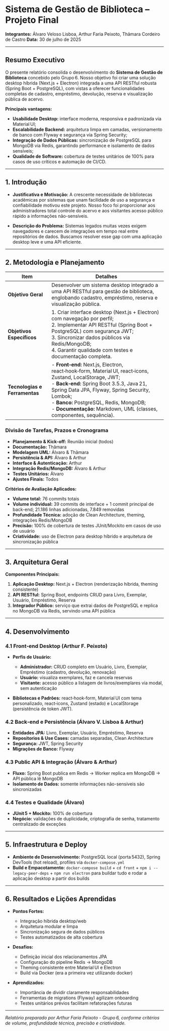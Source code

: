 # Sistema de Gestão de Biblioteca – Projeto Final

**Integrantes:** Álvaro Veloso Lisboa, Arthur Faria Peixoto, Thâmara Cordeiro de Castro
**Data:** 30 de julho de 2025

---

## Resumo Executivo

O presente relatório consolida o desenvolvimento do **Sistema de Gestão de Biblioteca** concebido pelo Grupo 6. Nosso objetivo foi criar uma solução desktop híbrida (Next.js + Electron) integrada a uma API RESTful robusta (Spring Boot + PostgreSQL), com vistas a oferecer funcionalidades completas de cadastro, empréstimo, devolução, reserva e visualização pública de acervo.

**Principais vantagens:**

- **Usabilidade Desktop:** interface moderna, responsiva e padronizada via Material UI;
- **Escalabilidade Backend:** arquitetura limpa em camadas, versionamento de banco com Flyway e segurança via Spring Security;
- **Integração de Dados Públicas:** sincronização de PostgreSQL para MongoDB via Redis, garantindo performance e isolamento de dados sensíveis;
- **Qualidade de Software:** cobertura de testes unitários de 100% para casos de uso críticos e automação de CI/CD.

---

## 1. Introdução

- **Justificativa e Motivação:**
  A crescente necessidade de bibliotecas acadêmicas por sistemas que unam facilidade de uso a segurança e confiabilidade motivou este projeto. Nosso foco foi proporcionar aos administradores total controle do acervo e aos visitantes acesso público rápido a informações não-sensíveis.

- **Descrição do Problema:**
  Sistemas legados muitas vezes exigem navegadores e carecem de integrações em tempo real entre repositórios de dados. Buscamos resolver esse gap com uma aplicação desktop leve e uma API eficiente.

---

## 2. Metodologia e Planejamento

| Item                          | Detalhes                                                                                                                                                                                                                                                                                                                        |
| ----------------------------- | ------------------------------------------------------------------------------------------------------------------------------------------------------------------------------------------------------------------------------------------------------------------------------------------------------------------------------- |
| **Objetivo Geral**            | Desenvolver um sistema desktop integrado a uma API RESTful para gestão de biblioteca, englobando cadastro, empréstimo, reserva e visualização pública.                                                                                                                                                                          |
| **Objetivos Específicos**     | 1. Criar interface desktop (Next.js + Electron) com navegação por perfil;<br>2. Implementar API RESTful (Spring Boot + PostgreSQL) com segurança JWT;<br>3. Sincronizar dados públicos via Redis/MongoDB;<br>4. Garantir qualidade com testes e documentação completa.                                                          |
| **Tecnologias e Ferramentas** | - **Front‑end:** Next.js, Electron, react‑hook‑form, Material UI, react‑icons, Zustand, LocalStorage, JWT;<br>- **Back‑end:** Spring Boot 3.5.3, Java 21, Spring Data JPA, Flyway, Spring Security, Lombok;<br>- **Banco:** PostgreSQL, Redis, MongoDB;<br>- **Documentação:** Markdown, UML (classes, componentes, sequência). |

### Divisão de Tarefas, Prazos e Cronograma

- **Planejamento & Kick‑off:** Reunião inicial (todos)
- **Documentação:** Thâmara
- **Modelagem UML:** Álvaro & Thâmara
- **Persistência & API:** Álvaro & Arthur
- **Interface & Autenticação:** Arthur
- **Integração Redis/MongoDB:** Álvaro & Arthur
- **Testes Unitários:** Álvaro
- **Ajustes Finais:** Todos

**Critérios de Avaliação Aplicados:**

- **Volume total:** 76 commits totais
- **Volume individual:** 39 commits de interface + 1 commit principal de back-end; 21.186 linhas adicionadas, 7.849 removidas
- **Profundidade Técnica:** adoção de Clean Architecture, theming, integrações Redis/MongoDB
- **Precisão:** 100% de cobertura de testes JUnit/Mockito em casos de uso de usuário
- **Criatividade:** uso de Electron para desktop híbrido e arquitetura de sincronização pública

---

## 3. Arquitetura Geral

**Componentes Principais:**

1. **Aplicação Desktop:** Next.js + Electron (renderização híbrida, theming consistente)
2. **API RESTful:** Spring Boot, endpoints CRUD para Livro, Exemplar, Usuário, Empréstimo, Reserva
3. **Integrador Público:** serviço que extrai dados de PostgreSQL e replica no MongoDB via Redis, servindo uma API pública

---

## 4. Desenvolvimento

### 4.1 Front‑end Desktop (Arthur F. Peixoto)

- **Perfis de Usuário:**

  - **Administrador:** CRUD completo em Usuário, Livro, Exemplar, Empréstimo (cadastro, devolução, renovação)
  - **Usuário:** visualiza exemplares, faz e cancela reservas
  - **Visitante:** acesso público a listagem de livros/exemplares via modal, sem autenticação

- **Bibliotecas e Padrões:** react‑hook‑form, Material UI com tema personalizado, react‑icons, Zustand (estado) e LocalStorage (persistência de token JWT).

### 4.2 Back‑end e Persistência (Álvaro V. Lisboa & Arthur)

- **Entidades JPA:** Livro, Exemplar, Usuário, Empréstimo, Reserva
- **Repositorios & Use Cases:** camadas separadas, Clean Architecture
- **Segurança:** JWT, Spring Security
- **Migrações de Banco:** Flyway

### 4.3 Public API & Integração (Álvaro & Arthur)

- **Fluxo:** Spring Boot publica em Redis → Worker replica em MongoDB → API pública lê MongoDB
- **Isolamento de Dados:** somente informações não-sensíveis são sincronizadas

### 4.4 Testes e Qualidade (Álvaro)

- **JUnit 5 + Mockito:** 100% de cobertura
- **Negócio:** validações de duplicidade, criptografia de senha, tratamento centralizado de exceções

---

## 5. Infraestrutura e Deploy

- **Ambiente de Desenvolvimento:** PostgreSQL local (porta 5432), Spring DevTools (hot reload), profiles via `docker-compose.yml`
- **Build e Empacotamento:** `docker-compose build` + `cd front` + `npm i --legacy-peer-deps` + `npm run electron` para buildar tudo e rodar a aplicação desktop a partir dos builds

---

## 6. Resultados e Lições Aprendidas

- **Pontos Fortes:**

  - Integração híbrida desktop/web
  - Arquitetura modular e limpa
  - Sincronização segura de dados públicos
  - Testes automatizados de alta cobertura

- **Desafios:**

  - Definição inicial dos relacionamentos JPA
  - Configuração do pipeline Redis → MongoDB
  - Theming consistente entre Material UI e Electron
  - Build via Docker (era a primeira vez utilizando docker)

- **Aprendizados:**

  - Importância de dividir claramente responsabilidades
  - Ferramentas de migrations (Flyway) agilizam onboarding
  - Testes unitários prévios facilitam refatorações futuras

---

_Relatório preparado por Arthur Faria Peixoto - Grupo 6, conforme critérios de volume, profundidade técnica, precisão e criatividade._
